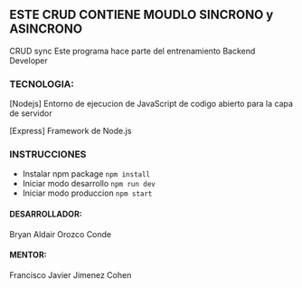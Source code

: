 ## ESTE CRUD CONTIENE MOUDLO SINCRONO y ASINCRONO

CRUD sync 
Este programa hace parte del entrenamiento Backend Developer

### TECNOLOGIA:
[Nodejs] Entorno de ejecucion de JavaScript de codigo abierto para la capa de servidor

[Express] Framework de Node.js

### INSTRUCCIONES
- Instalar npm package ``` npm install ```
- Iniciar modo desarrollo ``` npm run dev ```
- Iniciar modo produccion ``` npm start ```

#### DESARROLLADOR:
Bryan Aldair Orozco Conde

#### MENTOR:
Francisco Javier Jimenez Cohen
